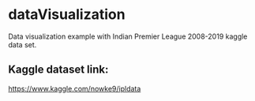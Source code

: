 # dataVisualization
Data visualization example with Indian Premier League 2008-2019 kaggle data set.

## Kaggle dataset link: 

https://www.kaggle.com/nowke9/ipldata
